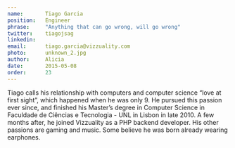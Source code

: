 ```yaml
---
name:       Tiago Garcia
position:   Engineer
phrase:     "Anything that can go wrong, will go wrong"
twitter:    tiagojsag
linkedin:   
email:      tiago.garcia@vizzuality.com
photo:      unknown_2.jpg
author:     Alicia
date:       2015-05-08
order:      23
---
```


 Tiago calls his relationship with computers and computer science “love at first sight”, which happened when he was only 9. He pursued this passion ever since, and finished his Master’s degree in Computer Science in Faculdade de Ciências e Tecnologia - UNL in Lisbon in late 2010. A few months after, he joined Vizzuality as a PHP backend developer. His other passions are gaming and music. Some believe he was born already wearing earphones.
